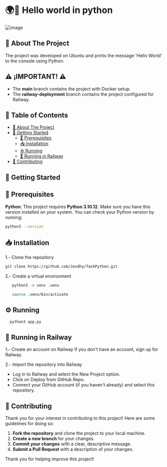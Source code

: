 # 🌍👋 Hello world in python 
![image](https://github.com/user-attachments/assets/8acafecd-2efa-40a1-803c-08d113bfc947)

## 📘 About The Project

The project was developed on Ubuntu and prints the message 'Hello World' to the console using Python.

## ⚠️ **¡IMPORTANT!** ⚠️

- The **main** branch contains the project with Docker setup.
- The **railway-deployment** branch contains the project configured for Railway. 


## 📑 Table of Contents

- [📘 About The Project](#about-the-project)
- [🚀 Getting Started](#getting-started)
  - [🔧 Prerequisites](#prerequisites)
  - [📥 Installation](#installation)
  - [⚙️ Running](#running)
  - [🚀 Running in Railway](#running-with-docker)
- [🤝 Contributing](#contributing)

## 🚀 Getting Started
## 🔧 Prerequisites
**Python**: This project requires **Python 3.10.12**. Make sure you have this version installed on your system.
You can check your Python version by running:
```bash
python3 --version
 ```
## 📥 Installation

1.- Clone the repository

   ```sh
   git clone https://github.com/Jesdhy/TaskPython.git
  ```
2.- Create a virtual environment
 ```sh
    python3 -m venv .venv
   ```
 ```sh
    source .venv/bin/activate
   ```
## ⚙️ Running

  ```sh
    python3 app.py
   ```

## 🚀 Running in Railway
1.- Create an account on Railway
If you don't have an account, sign up for Railway.

2.- Import the repository into Railway

- Log in to Railway and select the New Project option.
- Click on Deploy from GitHub Repo.
- Connect your GitHub account (if you haven't already) and select this repository.

## 🤝 Contributing
Thank you for your interest in contributing to this project! Here are some guidelines for doing so:
1. **Fork the repository** and clone the project to your local machine.
2. **Create a new branch** for your changes.
3. **Commit your changes** with a clear, descriptive message.
4. **Submit a Pull Request** with a description of your changes.

Thank you for helping improve this project!